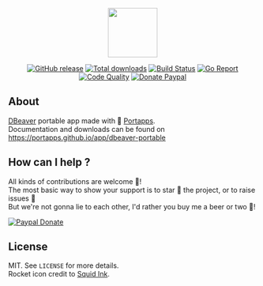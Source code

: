 <p align="center"><a href="https://portapps.github.io/app/dbeaver-portable" target="_blank"><img width="100" src="https://github.com/portapps/dbeaver-portable/blob/master/res/papp.png"></a></p>

<p align="center">
  <a href="https://portapps.github.io/app/dbeaver-portable/#download"><img src="https://img.shields.io/github/release/portapps/dbeaver-portable.svg?style=flat-square" alt="GitHub release"></a>
  <a href="https://portapps.github.io/app/dbeaver-portable/#download"><img src="https://img.shields.io/github/downloads/portapps/dbeaver-portable/total.svg?style=flat-square" alt="Total downloads"></a>
  <a href="https://travis-ci.com/portapps/dbeaver-portable"><img src="https://img.shields.io/travis/com/portapps/dbeaver-portable/master.svg?style=flat-square" alt="Build Status"></a>
  <a href="https://goreportcard.com/report/github.com/portapps/dbeaver-portable"><img src="https://goreportcard.com/badge/github.com/portapps/dbeaver-portable?style=flat-square" alt="Go Report"></a>
  <a href="https://www.codacy.com/app/portapps/dbeaver-portable"><img src="https://img.shields.io/codacy/grade/73cd2200303640ab8047af5d122eec08.svg?style=flat-square" alt="Code Quality"></a>
  <a href="https://www.paypal.com/cgi-bin/webscr?cmd=_s-xclick&hosted_button_id=WQD7AQGPDEPSG"><img src="https://img.shields.io/badge/donate-paypal-7057ff.svg?style=flat-square" alt="Donate Paypal"></a>
</p>

## About

[DBeaver](https://dbeaver.io/) portable app made with 🚀 [Portapps](https://portapps.github.io).<br />
Documentation and downloads can be found on https://portapps.github.io/app/dbeaver-portable

## How can I help ?

All kinds of contributions are welcome :raised_hands:!<br />
The most basic way to show your support is to star :star2: the project, or to raise issues :speech_balloon:<br />
But we're not gonna lie to each other, I'd rather you buy me a beer or two :beers:!

[![Paypal Donate](https://portapps.github.io/img/paypal-donate.png)](https://www.paypal.com/cgi-bin/webscr?cmd=_s-xclick&hosted_button_id=WQD7AQGPDEPSG)

## License

MIT. See `LICENSE` for more details.<br />
Rocket icon credit to [Squid Ink](http://thesquid.ink).
